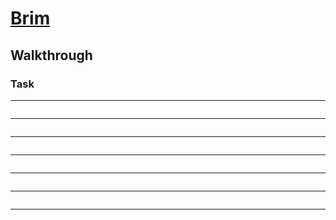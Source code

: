 # [Brim](https://tryhackme.com/room/brim)

## Walkthrough


### Task 

****
```shell

```
****
```shell

```
****
```shell

```
****
```shell

```
****
```shell

```
****
```shell

```
****
```shell

```
